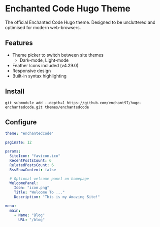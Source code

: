 # Enchanted Code Hugo Theme
The official Enchanted Code Hugo theme. Designed to be uncluttered and optimised for modern web-browsers.

## Features
- Theme picker to switch between site themes
  - Dark-mode, Light-mode
- Feather Icons included (v4.29.0)
- Responsive design
- Built-in syntax highlighting

## Install

```
git submodule add --depth=1 https://github.com/enchant97/hugo-enchantedcode.git themes/enchantedcode
```

## Configure

```yaml
theme: "enchantedcode"

paginate: 12

params:
  SiteIcon: "favicon.ico"
  RecentPostsCount: 6
  RelatedPostsCount: 6
  RssShowContent: false

  # Optional welcome panel on homepage
  WelcomePanel:
    Icon: "icon.png"
    Title: "Welcome To ..."
    Description: "This is my Amazing Site!"

menu:
  main:
    - Name: "Blog"
      URL: "/blog"
```
